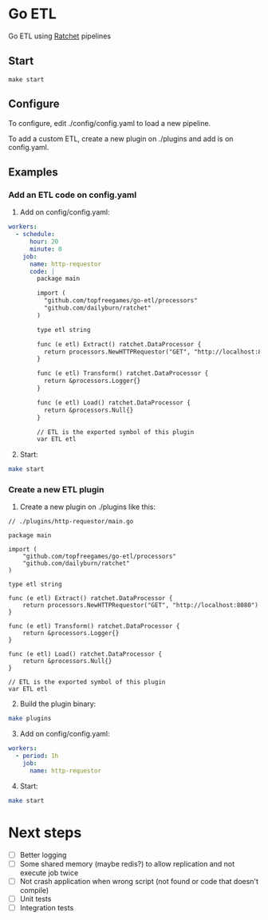 Go ETL
=======

Go ETL using [Ratchet](https://github.com/dailyburn/ratchet) pipelines

## Start

`make start`

## Configure

To configure, edit ./config/config.yaml to load a new pipeline.

To add a custom ETL, create a new plugin on ./plugins and add is on config.yaml.

## Examples

### Add an ETL code on config.yaml

1) Add on config/config.yaml:
```yaml
workers:
  - schedule:
      hour: 20
      minute: 0
    job:
      name: http-requestor
      code: |
        package main

        import (
          "github.com/topfreegames/go-etl/processors"
          "github.com/dailyburn/ratchet"
        )

        type etl string

        func (e etl) Extract() ratchet.DataProcessor {
          return processors.NewHTTPRequestor("GET", "http://localhost:8080")
        }

        func (e etl) Transform() ratchet.DataProcessor {
          return &processors.Logger{}
        }

        func (e etl) Load() ratchet.DataProcessor {
          return &processors.Null{}
        }

        // ETL is the exported symbol of this plugin
        var ETL etl
```

2) Start:
```bash
make start
```

### Create a new ETL plugin

1) Create a new plugin on ./plugins like this: 
```golang
// ./plugins/http-requestor/main.go

package main

import (
	"github.com/topfreegames/go-etl/processors"
	"github.com/dailyburn/ratchet"
)

type etl string

func (e etl) Extract() ratchet.DataProcessor {
	return processors.NewHTTPRequestor("GET", "http://localhost:8080")
}

func (e etl) Transform() ratchet.DataProcessor {
	return &processors.Logger{}
}

func (e etl) Load() ratchet.DataProcessor {
	return &processors.Null{}
}

// ETL is the exported symbol of this plugin
var ETL etl
```

2) Build the plugin binary:

```bash
make plugins
```

3) Add on config/config.yaml:
```yaml
workers:
  - period: 1h
    job:
      name: http-requestor
```

4) Start:
```bash
make start
```

# Next steps

- [ ] Better logging
- [ ] Some shared memory (maybe redis?) to allow replication and not execute job twice
- [ ] Not crash application when wrong script (not found or code that doesn't compile)
- [ ] Unit tests
- [ ] Integration tests
